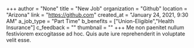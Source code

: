 +++
author = "None"
title = "New Job"
organization = "Github"
location = "Arizona"
link = "https://github.com"
created_at = "January 24, 2021, 9:30 AM"
a_job_type = "Part Time"
b_benefits = ["Union-Eligible","Health Insurance"]
c_feedback = ""
thumbnail = ""
+++
Me non paenitet nullum festiviorem excogitasse ad hoc. Quis aute iure reprehenderit in voluptate velit esse.